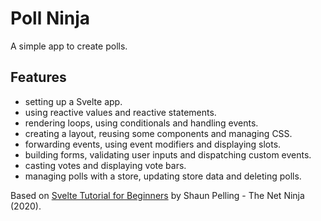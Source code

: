 # Poll Ninja

A simple app to create polls.

<!-- <p align="center">
        <img src="screenshot.png">
</p> -->

## Features

- setting up a Svelte app.
- using reactive values and reactive statements.
- rendering loops, using conditionals and handling events.
- creating a layout, reusing some components and managing CSS.
- forwarding events, using event modifiers and displaying slots.
- building forms, validating user inputs and dispatching custom events.
- casting votes and displaying vote bars.
- managing polls with a store, updating store data and deleting polls.

Based on [Svelte Tutorial for Beginners](https://www.youtube.com/playlist?list=PL4cUxeGkcC9hlbrVO_2QFVqVPhlZmz7tO) by Shaun Pelling - The Net Ninja (2020).